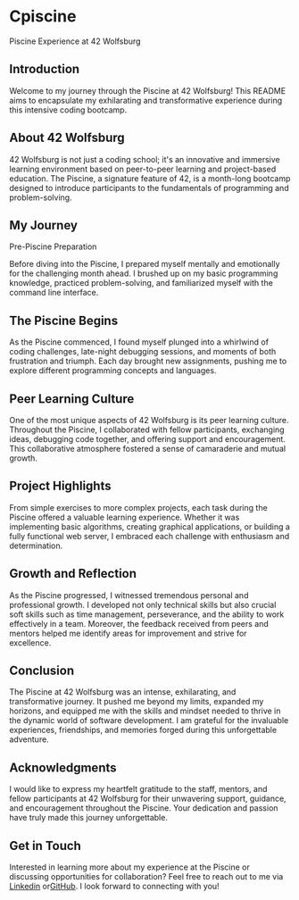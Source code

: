 # Cpiscine


Piscine Experience at 42 Wolfsburg

## Introduction

Welcome to my journey through the Piscine at 42 Wolfsburg! This README aims to encapsulate my exhilarating and transformative experience during this intensive coding bootcamp.


## About 42 Wolfsburg

42 Wolfsburg is not just a coding school; it's an innovative and immersive learning environment based on peer-to-peer learning and project-based education. The Piscine, a signature feature of 42, is a month-long bootcamp designed to introduce participants to the fundamentals of programming and problem-solving.


## My Journey
Pre-Piscine Preparation

Before diving into the Piscine, I prepared myself mentally and emotionally for the challenging month ahead. I brushed up on my basic programming knowledge, practiced problem-solving, and familiarized myself with the command line interface.


## The Piscine Begins

As the Piscine commenced, I found myself plunged into a whirlwind of coding challenges, late-night debugging sessions, and moments of both frustration and triumph. Each day brought new assignments, pushing me to explore different programming concepts and languages.


## Peer Learning Culture

One of the most unique aspects of 42 Wolfsburg is its peer learning culture. Throughout the Piscine, I collaborated with fellow participants, exchanging ideas, debugging code together, and offering support and encouragement. This collaborative atmosphere fostered a sense of camaraderie and mutual growth.


## Project Highlights

From simple exercises to more complex projects, each task during the Piscine offered a valuable learning experience. Whether it was implementing basic algorithms, creating graphical applications, or building a fully functional web server, I embraced each challenge with enthusiasm and determination.


## Growth and Reflection

As the Piscine progressed, I witnessed tremendous personal and professional growth. I developed not only technical skills but also crucial soft skills such as time management, perseverance, and the ability to work effectively in a team. Moreover, the feedback received from peers and mentors helped me identify areas for improvement and strive for excellence.


## Conclusion

The Piscine at 42 Wolfsburg was an intense, exhilarating, and transformative journey. It pushed me beyond my limits, expanded my horizons, and equipped me with the skills and mindset needed to thrive in the dynamic world of software development. I am grateful for the invaluable experiences, friendships, and memories forged during this unforgettable adventure.

## Acknowledgments

I would like to express my heartfelt gratitude to the staff, mentors, and fellow participants at 42 Wolfsburg for their unwavering support, guidance, and encouragement throughout the Piscine. Your dedication and passion have truly made this journey unforgettable.

## Get in Touch

Interested in learning more about my experience at the Piscine or discussing opportunities for collaboration? Feel free to reach out to me via [Linkedin](https://www.linkedin.com/in/erik-seferi-393438202/) or[GitHub](https://github.com/Vikingu-del). I look forward to connecting with you!
